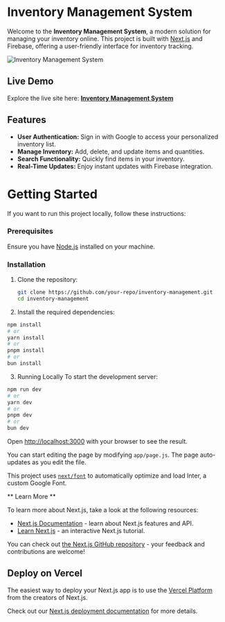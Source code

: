 # Inventory Management System

Welcome to the **Inventory Management System**, a modern solution for managing your inventory online. This project is built with [Next.js](https://nextjs.org/) and Firebase, offering a user-friendly interface for inventory tracking.

![Inventory Management System](![image](https://github.com/user-attachments/assets/f481c21f-be82-4e80-a707-1aec46a2501b)) <!-- Replace with your website's homepage image link -->

## Live Demo

Explore the live site here: [**Inventory Management System**](https://inventory-management-ten-tan.vercel.app/)

## Features

- **User Authentication:** Sign in with Google to access your personalized inventory list.
- **Manage Inventory:** Add, delete, and update items and quantities.
- **Search Functionality:** Quickly find items in your inventory.
- **Real-Time Updates:** Enjoy instant updates with Firebase integration.

# Getting Started

If you want to run this project locally, follow these instructions:

### Prerequisites

Ensure you have [Node.js](https://nodejs.org/) installed on your machine.

### Installation

1. Clone the repository:
   ```bash
   git clone https://github.com/your-repo/inventory-management.git
   cd inventory-management
   ```
2. Install the required dependencies:
  ```bash
npm install
# or
yarn install
# or
pnpm install
# or
bun install
```
3. Running Locally
To start the development server:

```bash
npm run dev
# or
yarn dev
# or
pnpm dev
# or
bun dev
  ```

Open [http://localhost:3000](http://localhost:3000) with your browser to see the result.

You can start editing the page by modifying `app/page.js`. The page auto-updates as you edit the file.

This project uses [`next/font`](https://nextjs.org/docs/basic-features/font-optimization) to automatically optimize and load Inter, a custom Google Font.

** Learn More **

To learn more about Next.js, take a look at the following resources:

- [Next.js Documentation](https://nextjs.org/docs) - learn about Next.js features and API.
- [Learn Next.js](https://nextjs.org/learn) - an interactive Next.js tutorial.

You can check out [the Next.js GitHub repository](https://github.com/vercel/next.js/) - your feedback and contributions are welcome!

## Deploy on Vercel

The easiest way to deploy your Next.js app is to use the [Vercel Platform](https://vercel.com/new?utm_medium=default-template&filter=next.js&utm_source=create-next-app&utm_campaign=create-next-app-readme) from the creators of Next.js.

Check out our [Next.js deployment documentation](https://nextjs.org/docs/deployment) for more details.

